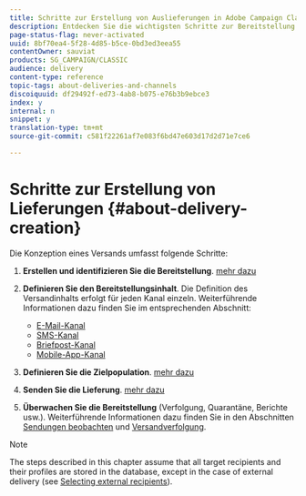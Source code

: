 ```yaml
---
title: Schritte zur Erstellung von Auslieferungen in Adobe Campaign Classic
description: Entdecken Sie die wichtigsten Schritte zur Bereitstellung in Adobe Campaign Classic.
page-status-flag: never-activated
uuid: 8bf70ea4-5f28-4d85-b5ce-0bd3ed3eea55
contentOwner: sauviat
products: SG_CAMPAIGN/CLASSIC
audience: delivery
content-type: reference
topic-tags: about-deliveries-and-channels
discoiquuid: df29492f-ed73-4ab8-b075-e76b3b9ebce3
index: y
internal: n
snippet: y
translation-type: tm+mt
source-git-commit: c581f22261af7e083f6bd47e603d17d2d71e7ce6

---
```



# Schritte zur Erstellung von Lieferungen {#about-delivery-creation}

Die Konzeption eines Versands umfasst folgende Schritte:

1. **Erstellen und identifizieren Sie die Bereitstellung**. [mehr dazu](../../delivery/using/steps-create-and-identify-the-delivery.md)

1. **Definieren Sie den Bereitstellungsinhalt**. Die Definition des Versandinhalts erfolgt für jeden Kanal einzeln. Weiterführende Informationen dazu finden Sie im entsprechenden Abschnitt:

   * [E-Mail-Kanal](../../delivery/using/defining-the-email-content.md)
   * [SMS-Kanal](../../delivery/using/sms-channel.md#defining-the-sms-content)
   * [Briefpost-Kanal](../../delivery/using/defining-the-direct-mail-content.md)
   * [Mobile-App-Kanal](../../delivery/using/about-mobile-app-channel.md)

1. **Definieren Sie die Zielpopulation**. [mehr dazu](../../delivery/using/steps-defining-the-target-population.md)

1. **Senden Sie die Lieferung**. [mehr dazu](../../delivery/using/steps-sending-the-delivery.md)

1. **Überwachen Sie die Bereitstellung** (Verfolgung, Quarantäne, Berichte usw.). Weiterführende Informationen dazu finden Sie in den Abschnitten [Sendungen beobachten](../../delivery/using/monitoring-a-delivery.md) und [Versandverfolgung](../../delivery/using/about-message-tracking.md).

>[!NOTE]
>
>The steps described in this chapter assume that all target recipients and their profiles are stored in the database, except in the case of external delivery (see [Selecting external recipients](../../delivery/using/steps-defining-the-target-population.md#selecting-external-recipients)).
